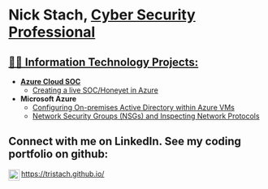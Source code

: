 <h1>Nick Stach, <a href="https://linkedin.com/in/Josh">Cyber Security Professional</h1>

<h2>👨‍💻 Information Technology Projects:</h2>

- <b>Azure Cloud SOC</b>
  - [Creating a live SOC/Honeyet in Azure](https://github.com/tristach/Azure-Cloud-SOC/tree/main)
- <b>Microsoft Azure</b>
  - [Configuring On-premises Active Directory within Azure VMs](https://github.com/tristach/Active.Directory.Azure.VMs/blob/main/README.md)
  - [Network Security Groups (NSGs) and Inspecting Network Protocols](https://github.com/tristach/Azure.Network.Protocols/blob/main/README.md)

<h2>Connect with me on LinkedIn.  See my coding portfolio on github:</h2>


[<img align="left" alt="Josh | LinkedIn" width="22px" src="https://cdn.jsdelivr.net/npm/simple-icons@v3/icons/linkedin.svg" />][linkedin]



[linkedin]: https://www.linkedin.com/in/nick-stach?lipi=urn%3Ali%3Apage%3Ad_flagship3_profile_view_base_contact_details%3B72I0SCqUQZ%2BdU4%2F%2BmKBKug%3D%3D

https://tristach.github.io/







